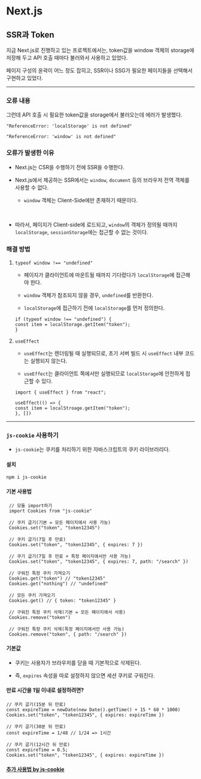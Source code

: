 # Next.js

## SSR과 Token

지금 Next.js로 진행하고 있는 프로젝트에서는, token값을 window 객체의 storage에 저장해 두고 API 호출 때마다 불러와서 사용하고 있었다.

페이지 구성의 윤곽이 어느 정도 잡히고, SSR이나 SSG가 필요한 페이지들을 선택해서 구현하고 있었다.

<hr />

### 오류 내용

그런데 API 호출 시 필요한 token값을 storage에서 불러오는데 에러가 발생했다.

    "ReferenceError: 'localStorage' is not defined"

    "ReferenceError: 'window' is not defined"

### 오류가 발생한 이유

- Next.js는 CSR을 수행하기 전에 SSR을 수행한다.

- Next.js에서 제공하는 SSR에서는 `window`, `document` 등의 브라우저 전역 객체를 사용할 수 없다.

  - `window` 객체는 Client-Side에만 존재하기 때문이다.

<br />

- 따라서, 페이지가 Client-side에 로드되고, `window`의 객체가 정의될 때까지 `localStorage`, `sessionStorage`에는 접근할 수 없는 것이다.

### 해결 방법

1. `typeof window !== "undefined"`

   - 페이지가 클라이언트에 마운트될 때까지 기다렸다가 `localStorage`에 접근해야 한다.

   - `window` 객체가 참조되지 않을 경우, `undefined`를 반환한다.

   - `localStorage`에 접근하기 전에 `localStorage`를 먼저 정의한다.

   ```
   if (typeof window !== "undefined") {
   const item = localStorage.getItem("token");
   }
   ```

2. `useEffect`

   - `useEffect`는 렌더링될 때 실행되므로, 초기 서버 빌드 시 `useEffect` 내부 코드는 실행되지 않는다.

   - `useEffect`는 클라이언트 쪽에서만 실행되므로 `localStorage`에 안전하게 접근할 수 있다.

   ```
   import { useEffect } from "react";

   useEffect(() => {
   const item = localStroage.getItem("token");
   }, [])
   ```

<hr />

### `js-cookie` 사용하기

- `js-cookie`는 쿠키를 처리하기 위한 자바스크립트의 쿠키 라이브러리다.

#### 설치

    npm i js-cookie

#### 기본 사용법

     // 모듈 import하기
     import Cookies from "js-cookie"

     // 쿠키 굽기(기본 = 모든 페이지에서 사용 가능)
     Cookies.set("token", "token12345")

     // 쿠키 굽기(7일 후 만료)
     Cookies.set("token", "token12345", { expires: 7 })

     // 쿠기 굽기(7일 후 만료 + 특정 페이지에서만 사용 가능)
     Cookies.set("token", "token12345", { expires: 7, path: "/search" })

     // 구워진 특정 쿠키 가져오기
     Cookies.get("token") // "token12345"
     Cookies.get("nothing") // "undefined"

     // 모든 쿠키 가져오기
     Cookies.get() // { token: "token12345" }

     // 구워진 특정 쿠키 삭제(기본 = 모든 페이지에서 사용)
     Cookies.remove("token")

     // 구워진 특정 쿠키 삭제(특정 페이지에서만 사용 가능)
     Cookies.remove("token", { path: "/search" })

#### 기본값

- 쿠키는 사용자가 브라우저를 닫을 때 기본적으로 삭제된다.

- 즉, `expires` 속성을 따로 설정하지 않으면 세션 쿠키로 구워진다.

#### 만료 시간을 1일 이내로 설정하려면?

```
// 쿠키 굽기(15분 뒤 만료)
const expireTime = newDate(new Date().getTime() + 15 * 60 * 1000)
Cookies.set("token", "token12345", { expires: expireTime })

// 쿠키 굽기(30분 뒤 만료)
const expireTime = 1/48 // 1/24 => 1시간

// 쿠키 굽기(12시간 뒤 만료)
const expireTime = 0.5;
Cookies.set("token", "token12345", { expires: expireTime })
```

#### [추가 사용법 by js-cookie](https://github.com/js-cookie/js-cookie/tree/latest#readme)
